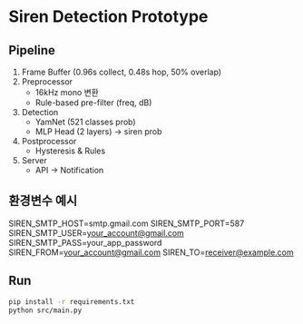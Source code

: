 # Siren Detection Prototype


## Pipeline
1. Frame Buffer (0.96s collect, 0.48s hop, 50% overlap)
2. Preprocessor
   - 16kHz mono 변환
   - Rule-based pre-filter (freq, dB)
3. Detection
   - YamNet (521 classes prob)
   - MLP Head (2 layers) -> siren prob
4. Postprocessor
   - Hysteresis & Rules
5. Server
   - API -> Notification

## 환경변수 예시
SIREN_SMTP_HOST=smtp.gmail.com
SIREN_SMTP_PORT=587
SIREN_SMTP_USER=your_account@gmail.com
SIREN_SMTP_PASS=your_app_password
SIREN_FROM=your_account@gmail.com
SIREN_TO=receiver@example.com

## Run
```bash
pip install -r requirements.txt
python src/main.py


